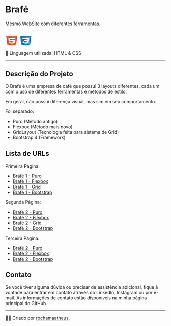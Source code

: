 # Brafé

Mesmo WebSite com diferentes ferramentas.

<div style="display: inline-block"><br>
  <img align="center" alt="Rocha-HTML" height="30" width="40" src="https://raw.githubusercontent.com/devicons/devicon/master/icons/html5/html5-original.svg">
  <img align="center" alt="Rocha-CSS" height="30" width="40" src="https://raw.githubusercontent.com/devicons/devicon/master/icons/css3/css3-original.svg">
</div>

🚀 Linguagem utilizada: HTML & CSS

---

## Descrição do Projeto

O Brafé é uma empresa de café que possui 3 layouts diferentes, cada um com o uso de diferentes ferramentas e métodos de estilo.

Em geral, não possui diferença visual, mas sim em seu comportamento.

Foi separado:
- Puro (Método antigo)
- Flexbox (Método mais novo)
- GridLayout (Tecnologia feita para sistema de Grid)
- Bootstrap 4 (Framework)

## Lista de URLs

Primeira Página:
- [Brafé 1 - Puro](https://rochamaatheus.github.io/CSS-Advanced/Braf%C3%A91-puro/)
- [Brafé 1 - Flexbox](https://rochamaatheus.github.io/CSS-Advanced/Braf%C3%A91-flexbox/)
- [Brafé 1 - Grid](https://rochamaatheus.github.io/CSS-Advanced/Braf%C3%A91-grid/)
- [Brafé 1 - Bootstrap](https://rochamaatheus.github.io/CSS-Advanced/Braf%C3%A91-bootstrap/)

Segunda Página:
- [Brafé 2 - Puro](https://rochamaatheus.github.io/CSS-Advanced/Braf%C3%A92-puro/)
- [Brafé 2 - Flexbox](https://rochamaatheus.github.io/CSS-Advanced/Braf%C3%A92-flexbox/)
- [Brafé 2 - Grid](https://rochamaatheus.github.io/CSS-Advanced/Braf%C3%A92-grid/)
- [Brafé 2 - Bootstrap](https://rochamaatheus.github.io/CSS-Advanced/Braf%C3%A92-bootstrap/)

Terceira Página:
- [Brafé 2 - Puro](https://rochamaatheus.github.io/CSS-Advanced/Braf%C3%A93-puro/)
- [Brafé 2 - Flexbox](https://rochamaatheus.github.io/CSS-Advanced/Braf%C3%A93-flexbox/)
- [Brafé 2 - Bootstrap](https://rochamaatheus.github.io/CSS-Advanced/Braf%C3%A93-bootstrap/)

## Contato

Se você tiver alguma dúvida ou precisar de assistência adicional, fique à vontade para entrar em contato através do LinkedIn, Instagram ou por e-mail. As informações de contato estão disponíveis na minha página principal do GitHub.

---

👨‍💻 Criado por [rochamaatheus](https://github.com/rochamaatheus).
